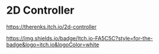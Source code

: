 # 2D Controller

 <https://therenks.itch.io/2d-controller>
 
 
  https://img.shields.io/badge/Itch.io-FA5C5C?style=for-the-badge&logo=itch.io&logoColor=white
